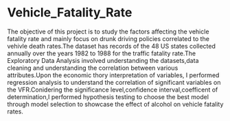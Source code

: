 # Vehicle_Fatality_Rate
The objective of this project is to study the factors affecting the vehicle fatality rate and mainly focus on drunk driving policies correlated to the vehivle death rates.The dataset has records of the 48 US states collected annually over the years 1982 to 1988 for the traffic fatality rate.The Exploratory Data Analysis involved understanding the datasets,data cleaning and understanding the correlation between various attributes.Upon the economic thory interpretation of variables, I performed regression analysis to understand the correlation of significant variables on the VFR.Conidering the significance level,confidence interval,coefficent of determination,I performed hypothesis testing to choose the best model through model selection to showcase the effect of alcohol on vehicle fatality rates.
